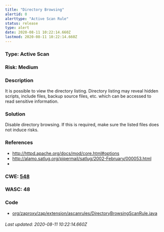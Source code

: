 ```yaml
---
title: "Directory Browsing"
alertid: 0
alerttype: "Active Scan Rule"
status: release
type: alert
date: 2020-08-11 10:22:14.660Z
lastmod: 2020-08-11 10:22:14.660Z
---
```

### Type: Active Scan

### Risk: Medium

### Description

It is possible to view the directory listing.  Directory listing may reveal hidden scripts, include files, backup source files, etc. which can be accessed to read sensitive information.

### Solution

Disable directory browsing.  If this is required, make sure the listed files does not induce risks.

### References

* http://httpd.apache.org/docs/mod/core.html#options
* http://alamo.satlug.org/pipermail/satlug/2002-February/000053.html
* 

### CWE: [548](https://cwe.mitre.org/data/definitions/548.html)

### WASC:  48

### Code

 * [org/zaproxy/zap/extension/ascanrules/DirectoryBrowsingScanRule.java](https://github.com/zaproxy/zap-extensions/blob/master/addOns/ascanrules/src/main/java/org/zaproxy/zap/extension/ascanrules/DirectoryBrowsingScanRule.java)

###### Last updated: 2020-08-11 10:22:14.660Z

